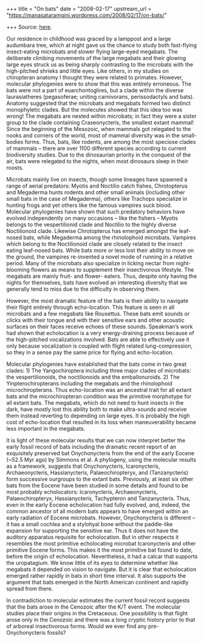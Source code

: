 +++
title = "On bats"
date = "2008-02-17"
upstream_url = "https://manasataramgini.wordpress.com/2008/02/17/on-bats/"

+++
Source: [here](https://manasataramgini.wordpress.com/2008/02/17/on-bats/).

Our residence in childhood was graced by a lamppost and a large
audumbara tree, which at night gave us the chance to study both
fast-flying insect-eating microbats and slower flying large-eyed
megabats. The deliberate climbing movements of the large megabats and
their glowing large eyes struck us as being sharply contrasting to the
microbats with the high-pitched shrieks and little eyes. Like others, in
my studies on chiropteran anatomy I thought they were related to
primates. However, molecular phylogenies were to show that this was
entirely erroneous. The bats were not a part of euarchontoglires, but a
clade within the diverse laurasiatheres (pegasoferae; uniting
carnivorans, perissodactyls and bats). Anatomy suggested that the
microbats and megabats formed two distinct monophyletic clades. But the
molecules showed that this idea too was wrong! The megabats are nested
within microbats; in fact they were a sister group to the clade
containing Craseonycteris, the smallest extant mammal! Since the
beginning of the Mesozoic, when mammals got relegated to the nooks and
corners of the world, most of mammal diversity was in the small-bodies
forms. Thus, bats, like rodents, are among the most speciose clades of
mammals – there are over 1100 different species according to current
biodiversity studies. Due to the dinosaurian priority in the conquest of
the air, bats were relegated to the nights, when most dinosaurs sleep in
their roosts.

Microbats mainly live on insects, though some lineages have spawned a
range of aerial predators: Myotis and Noctilio catch fishes,
Chrotopterus and Megaderma hunts rodents and other small animals
(including other small bats in the case of Megaderma), others like
Trachops specialize in hunting frogs and yet others like the famous
vampires suck blood. Molecular phylogenies have shown that such
predatory behaviors have evolved independently on many occasions – like
the fishers – Myotis belongs to the vespertilionid clade and Noctilio to
the highly diverse Noctilionoid clade. Likewise Chrotopterus has emerged
amongst the leaf-nosed bats, while Megaderma among the rhinolophoid
microbats. Vampires which belong to the Noctilionoid clade are closely
related to the insect eating leaf-nosed bats. While bats more or less
lost their ability to move on the ground, the vampires re-invented a
novel mode of running in a relative period. Many of the microbats also
specialize in licking nectar from night-blooming flowers as means to
supplement their insectivorous lifestyle. The megabats are mainly fruit-
and flower- eaters. Thus, despite only having the nights for themselves,
bats have evolved an interesting diversity that we generally tend to
miss due to the difficulty in observing them.

However, the most dramatic feature of the bats is their ability to
navigate their flight entirely through echo-location. This feature is
seen in all microbats and a few megabats like Rousettus. These bats emit
sounds or clicks with their tongue and with their sensitive ears and
other acoustic surfaces on their faces receive echoes of these sounds.
Speakman’s work had shown that echolocation is a very energy-draining
process because of the high-pitched vocalizations involved. Bats are
able to effectively use it only because vocalization is coupled with
flight related lung-compression, so they in a sense pay the same price
for flying and echo-location.

Molecular phylogenies have established that the bats come in two great
clades: 1) The Yangochiroptera including three major clades of
microbats: the vespertilionoids, the noctilionoids and the
emballonuroids. 2) The Yinpterochiropterans including the megabats and
the rhinolophoid microchiropterans. Thus echo-location was an ancestral
trait for all extant bats and the microchiropteran condition was the
primitive morphotype for all extant bats. The megabats, which do not
need to hunt insects in the dark, have mostly lost this ability both to
make ultra-sounds and receive them instead reverting to depending on
large eyes. It is probably the high cost of echo-location that resulted
in its loss when maneuverability became less important in the megabats.

It is light of these molecular results that we can now interpret better
the early fossil record of bats including the dramatic recent report of
an exquisitely preserved bat Onychonycteris from the end of the early
Eocene (\~52.5 Myr ago) by Simmons et al. A phylogeny, using the
molecular results as a framework, suggests that Onychonycteris,
Icaronycteris, Archaeonycteris, Hassianycteris, Palaeochiropteryx, and
(Tanzanycteris) form successive ourgroups to the extant bats.
Previously, at least six other bats from the Eocene have been studied in
some details and found to be most probably echolocators: Icaronycteris,
Archaeonycteris, Palaeochiropteryx, Hassianycteris, Tachypteron and
Tanzanycteris. Thus, even in the early Eocene echolocation had fully
evolved, and, indeed, the common ancestor of all modern bats appears to
have emerged within an early radiation of Eocene microbats. However,
Onychonycteris is different – it has a small cochlea and a stylohyal
bone without the paddle-like expansion for supporting the sensitive ear.
Thus it does not have the auditory apparatus requisite for echolocation.
But in other respects it resembles the most primitive echolocating
microbat Icaronycteris and other primitive Eocene forms. This makes it
the most primitive bat found to date, before the origin of echolocation.
Nevertheless, it had a calcar that supports the uropatagium. We know
little of its eyes to determine whether like megabats it depended on
vision to navigate. But it is clear that echolocation emerged rather
rapidly in bats in short time interval. It also supports the argument
that bats emerged in the North American continent and rapidly spread
from there.

In contradiction to molecular estimates the current fossil record
suggests that the bats arose in the Cenozoic after the K/T event. The
molecular studies place their origins in the Cretaceous. One possibility
is that flight arose only in the Cenozoic and there was a long cryptic
history prior to that of arboreal insectivorous forms. Would we ever
find any pre- Onychonycteris fossils?

